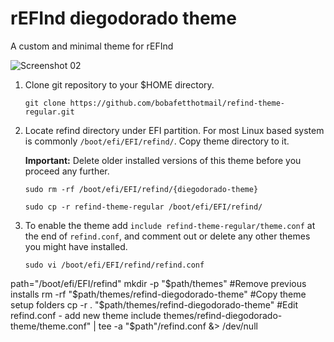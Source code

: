 # rEFInd diegodorado theme

A custom and minimal theme for rEFInd

![Screenshot 02](https://raw.githubusercontent.com/bobafetthotmail/refind-theme-regular/master/src/dark_theme.png)


1. Clone git repository to your $HOME directory.
   ```
   git clone https://github.com/bobafetthotmail/refind-theme-regular.git
   ```

2. Locate refind directory under EFI partition. For most Linux based system is commonly `/boot/efi/EFI/refind/`. Copy theme directory to it.

   **Important:** Delete older installed versions of this theme before you proceed any further.

   ```
   sudo rm -rf /boot/efi/EFI/refind/{diegodorado-theme}
   ```
   ```
   sudo cp -r refind-theme-regular /boot/efi/EFI/refind/
   ```

5. To enable the theme add `include refind-theme-regular/theme.conf` at the end of `refind.conf`, and comment out or delete any other themes you might have installed.
   ```
   sudo vi /boot/efi/EFI/refind/refind.conf

   ```

path="/boot/efi/EFI/refind"
mkdir -p "$path/themes" 
#Remove previous installs
rm -rf "$path/themes/refind-diegodorado-theme" 
#Copy theme setup folders
cp -r . "$path/themes/refind-diegodorado-theme"
#Edit refind.conf - add new theme
include themes/refind-diegodorado-theme/theme.conf" | tee -a "$path"/refind.conf &> /dev/null
